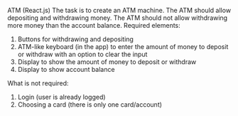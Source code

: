 ATM (React.js)
The task is to create an ATM machine. The ATM should allow depositing and withdrawing
money. The ATM should not allow withdrawing more money than the account balance.
Required elements:
1. Buttons for withdrawing and depositing
2. ATM-like keyboard (in the app) to enter the amount of money to deposit or withdraw with
an option to clear the input
3. Display to show the amount of money to deposit or withdraw
4. Display to show account balance

What is not required:
1. Login (user is already logged)
2. Choosing a card (there is only one card/account)

